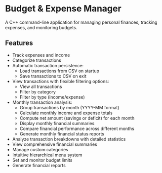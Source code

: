 # Budget & Expense Manager

A C++ command-line application for managing personal finances, tracking expenses, and monitoring budgets.

## Features

- Track expenses and income
- Categorize transactions
- Automatic transaction persistence:
  - Load transactions from CSV on startup
  - Save transactions to CSV on exit
- View transactions with flexible filtering options:
  - View all transactions
  - Filter by category
  - Filter by type (income/expense)
- Monthly transaction analysis:
  - Group transactions by month (YYYY-MM format)
  - Calculate monthly income and expense totals
  - Compute net amount (savings or deficit) for each month
  - Display monthly financial summaries
  - Compare financial performance across different months
  - Generate monthly financial status reports
- Analyze transaction breakdowns with detailed statistics
- View comprehensive financial summaries
- Manage custom categories
- Intuitive hierarchical menu system
- Set and monitor budget limits
- Generate financial reports